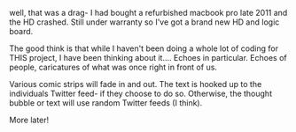 well, that was a drag-  I had bought a refurbished macbook pro late 2011 and the HD crashed.  Still
under warranty so I've got a brand new HD and logic board.  

The good think is that while I haven't been doing a whole lot of coding for THIS project, I have
been thinking about it....  Echoes in particular.  Echoes of people, caricatures of what was once
right in front of us.

Various comic strips will fade in and out.  The text is hooked up to the individuals Twitter feed- if
they choose to do so.  Otherwise, the thought bubble or text will use random Twitter feeds (I think).

More later!